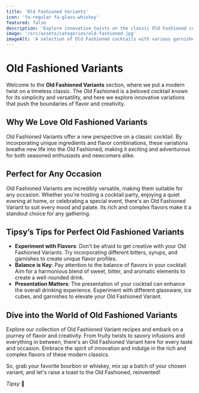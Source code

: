 ```yaml
---
title: 'Old Fashioned Variants'
icon: 'fa-regular fa-glass-whiskey'
featured: false
description: 'Explore innovative twists on the classic Old Fashioned cocktail, where bourbon or whiskey meets unique flavor combinations for a modern twist!'
image: '/src/assets/categories/old-fashioned.jpg'
imageAlt: 'A selection of Old Fashioned cocktails with various garnishes.'
---
```


# Old Fashioned Variants

Welcome to the **Old Fashioned Variants** section, where we put a modern twist on a timeless classic. The Old Fashioned is a beloved cocktail known for its simplicity and versatility, and here we explore innovative variations that push the boundaries of flavor and creativity.

## Why We Love Old Fashioned Variants

Old Fashioned Variants offer a new perspective on a classic cocktail. By incorporating unique ingredients and flavor combinations, these variations breathe new life into the Old Fashioned, making it exciting and adventurous for both seasoned enthusiasts and newcomers alike.

## Perfect for Any Occasion

Old Fashioned Variants are incredibly versatile, making them suitable for any occasion. Whether you're hosting a cocktail party, enjoying a quiet evening at home, or celebrating a special event, there's an Old Fashioned Variant to suit every mood and palate. Its rich and complex flavors make it a standout choice for any gathering.

## Tipsy’s Tips for Perfect Old Fashioned Variants

-   **Experiment with Flavors**: Don't be afraid to get creative with your Old Fashioned Variants. Try incorporating different bitters, syrups, and garnishes to create unique flavor profiles.
-   **Balance is Key**: Pay attention to the balance of flavors in your cocktail. Aim for a harmonious blend of sweet, bitter, and aromatic elements to create a well-rounded drink.
-   **Presentation Matters**: The presentation of your cocktail can enhance the overall drinking experience. Experiment with different glassware, ice cubes, and garnishes to elevate your Old Fashioned Variant.

## Dive into the World of Old Fashioned Variants

Explore our collection of Old Fashioned Variant recipes and embark on a journey of flavor and creativity. From fruity twists to savory infusions and everything in between, there's an Old Fashioned Variant here for every taste and occasion. Embrace the spirit of innovation and indulge in the rich and complex flavors of these modern classics.

So, grab your favorite bourbon or whiskey, mix up a batch of your chosen variant, and let's raise a toast to the Old Fashioned, reinvented!

_Tipsy_ 🥃
